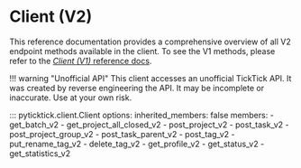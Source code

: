 # Client (V2)

This reference documentation provides a comprehensive overview of all V2 endpoint
methods available in the client. To see the V1 methods, please refer to the [_Client (V1)_ reference docs](v1.md).

!!! warning "Unofficial API"
    This client accesses an unofficial TickTick API. It was created by reverse engineering the API. It may be incomplete or inaccurate. Use at your own risk.

::: pyticktick.client.Client
    options:
      inherited_members: false
      members:
        - get_batch_v2
        - get_project_all_closed_v2
        - post_project_v2
        - post_task_v2
        - post_project_group_v2
        - post_task_parent_v2
        - post_tag_v2
        - put_rename_tag_v2
        - delete_tag_v2
        - get_profile_v2
        - get_status_v2
        - get_statistics_v2
